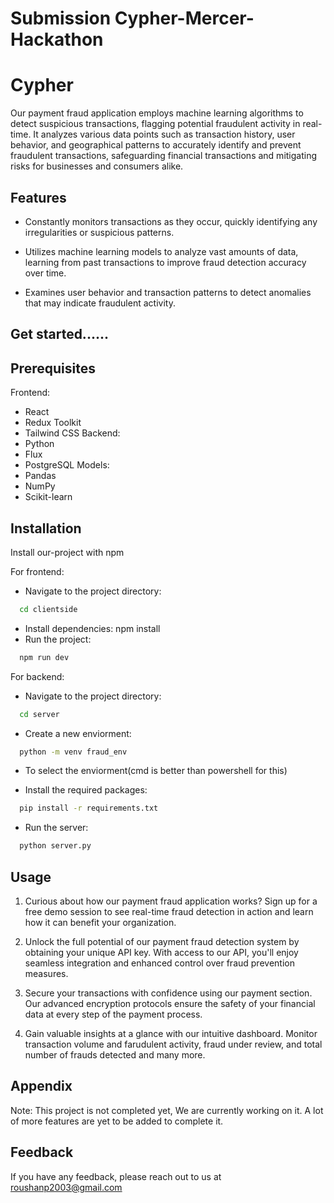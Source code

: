 ﻿# Submission Cypher-Mercer-Hackathon

# Cypher

Our payment fraud application employs machine learning algorithms to detect suspicious transactions, flagging potential fraudulent activity in real-time. It analyzes various data points such as transaction history, user behavior, and geographical patterns to accurately identify and prevent fraudulent transactions, safeguarding financial transactions and mitigating risks for businesses and consumers alike.

## Features

- Constantly monitors transactions as they occur, quickly identifying any irregularities or suspicious patterns.

- Utilizes machine learning models to analyze vast amounts of data, learning from past transactions to improve fraud detection accuracy over time.

- Examines user behavior and transaction patterns to detect anomalies that may indicate fraudulent activity.

## Get started......

## Prerequisites

Frontend:

- React
- Redux Toolkit
- Tailwind CSS
Backend:
- Python
- Flux
- PostgreSQL
Models:
- Pandas
- NumPy
- Scikit-learn

## Installation

Install our-project with npm

For frontend:

- Navigate to the project directory:

```bash
  cd clientside
```

- Install dependencies: npm install
- Run the project:

```bash
  npm run dev
```

For backend:

- Navigate to the project directory:

```bash
  cd server
```

- Create a new enviorment:

```bash
  python -m venv fraud_env
```

- To select the enviorment(cmd is better than powershell for this)

- Install the required packages:

```bash
  pip install -r requirements.txt
```

- Run the server:

```bash
  python server.py
```

## Usage

1. Curious about how our payment fraud application works? Sign up for a free demo session to see real-time fraud detection in action and learn how it can benefit your organization.

2. Unlock the full potential of our payment fraud detection system by obtaining your unique API key. With access to our API, you'll enjoy seamless integration and enhanced control over fraud prevention measures.

3. Secure your transactions with confidence using our payment section. Our advanced encryption protocols ensure the safety of your financial data at every step of the payment process.

4. Gain valuable insights at a glance with our intuitive dashboard. Monitor transaction volume and farudulent activity, fraud under review, and total number of frauds detected and many more.

## Appendix

Note: This project is not completed yet, We are currently working on it. A lot of more features are yet to be added to complete it.

## Feedback

If you have any feedback, please reach out to us at roushanp2003@gmail.com
